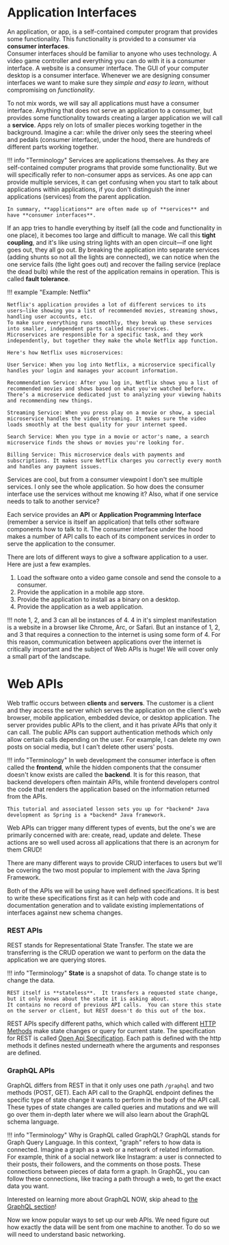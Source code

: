 # Application Interfaces

An application, or app, is a self-contained computer program that provides
some functionality.  This functionality is provided to a consumer via **consumer interfaces**.  
Consumer interfaces should be familiar to anyone who uses technology.  A video game controller and everything you can do with it is a consumer
interface.  A website is a consumer interface.  The GUI of your computer desktop is a consumer interface.
Whenever we are designing consumer interfaces we want to make sure they *simple and easy to learn*, without compromising on *functionality*.

To not mix words, we will say all applications must have a consumer interface.  Anything that does not serve an application to a consumer,
but provides some functionality towards creating a larger application we will call a **service**.  Apps rely on lots of
smaller pieces working together in the background. Imagine a car: while the driver only sees the steering wheel and pedals (consumer interface),
under the hood, there are hundreds of different parts working together.

!!! info "Terminology"
    Services are applications themselves.  As they are self-contained computer programs that provide some functionality. But we will specifically refer to non-consumer apps as services.  As one app can provide multiple services, it can get confusing
    when you start to talk about applications within applications, if you don't distinguish the inner applications (services) from the parent application.
    
    In summary, **applications** are often made up of **services** and have **consumer interfaces**.


If an app tries to handle everything by itself (all the code and functionality in one place), it becomes too large and difficult to manage. 
We call this **tight coupling**, and it's like using string lights with an open circuit—if one light goes out, they all go out.  By breaking
the application into separate services (adding shunts so not all the lights are connected), we can notice when the one service fails (the light goes out) and recover
the failing service (replace the dead bulb) while the rest of the application remains in operation.  This is called **fault tolerance**.  

!!! example "Example: Netflix"

    Netflix's application provides a lot of different services to its users—like showing you a list of recommended movies, streaming shows, handling user accounts, etc. 
    To make sure everything runs smoothly, they break up these services into smaller, independent parts called microservices.
    Microservices are responsible for a specific task, and they work independently, but together they make the whole Netflix app function.
    
    Here's how Netflix uses microservices:
    
    User Service: When you log into Netflix, a microservice specifically handles your login and manages your account information.
    
    Recommendation Service: After you log in, Netflix shows you a list of recommended movies and shows based on what you've watched before. There’s a microservice dedicated just to analyzing your viewing habits and recommending new things.
    
    Streaming Service: When you press play on a movie or show, a special microservice handles the video streaming. It makes sure the video loads smoothly at the best quality for your internet speed.
    
    Search Service: When you type in a movie or actor's name, a search microservice finds the shows or movies you're looking for.
    
    Billing Service: This microservice deals with payments and subscriptions. It makes sure Netflix charges you correctly every month and handles any payment issues.

Services are cool, but from a consumer viewpoint I don't see multiple services.  I only see the whole application.  So how does
the consumer interface use the services without me knowing it?  Also, what if one service needs to talk to another service?

Each service provides an **API** or **Application Programming Interface** (remember a service is itself an application)
that tells other software components how to talk to it.  The consumer interface under the hood makes a number of API
calls to each of its component services in order to serve the application to the consumer.

There are lots of different ways to give a software application to a user.  Here are just a few examples.

1. Load the software onto a video game console and send the console to a consumer.
2. Provide the application in a mobile app store. 
3. Provide the application to install as a binary on a desktop.
4. Provide the application as a web application.

!!! note
    1, 2, and 3 can all be instances of 4.  4 in it's simplest manifestation is a website in a browser like
    Chrome, Arc, or Safari.  But an instance of 1, 2, and 3 that requires a connection to the internet is
    using some form of 4.  For this reason, communication between applications over the internet is 
    critically important and the subject of Web APIs is huge!  We will cover only a small part of the landscape.

# Web APIs

Web traffic occurs between **clients** and **servers**.  The customer is a client and they access the server
which serves the application on the client's web browser, mobile application, embedded device, or desktop application.
The server provides public APIs to the client, and it has private APIs that only it can call.  The public APIs
can support authentication methods which only allow certain calls depending on the user.  For example,
I can delete my own posts on social media, but I can't delete other users' posts.

!!! info "Terminology"
    In web development the consumer interface is often called the **frontend**, while the hidden components that the
    consumer doesn't know exists are called the **backend**.  It is for this reason, that backend developers often
    maintain APIs, while frontend developers control the code that renders the application based on the information
    returned from the APIs.

    This tutorial and associated lesson sets you up for *backend* Java development as Spring is a *backend* Java framework.

Web APIs can trigger many different types of events, but the one's we are primarily concerned with are:
create, read, update and delete.  These actions are so well used across all applications that there
is an acronym for them CRUD!

There are many different ways to provide CRUD interfaces to users but we'll be covering the two most popular
to implement with the Java Spring Framework.

Both of the APIs we will be using have well defined specifications.  It is best to write these specifications first
as it can help with code and documentation generation and to validate existing implementations of interfaces against new
schema changes.

### REST APIs

REST stands for Representational State Transfer.  The state we are transferring is the CRUD operation we want to perform
on the data the application we are querying stores.

!!! info "Terminology"
    **State** is a snapshot of data.  To change state is to change the data.

    REST itself is **stateless**.  It transfers a requested state change, but it only knows about the state it is asking about.
    It contains no record of previous API calls.  You can store this state on the server or client, but REST doesn't do this out of the box.

REST APIs specify different paths, which which called with different [HTTP Methods](networking.md) make state changes or
query for current state.  The specification for REST is called [Open Api Specification](https://swagger.io/specification/v2/).
Each path is defined with the http methods it defines nested underneath where the arguments and responses are defined.

### GraphQL APIs

GraphQL differs from REST in that it only uses one path `/graphql` and two methods (POST, GET).  Each API call to
the GraphQL endpoint defines the specific type of state change it wants to perform in the body of the API call.
These types of state changes are called queries and mutations and we will go over them in-depth later where we will
also learn about the GraphQL schema language.

!!! info "Terminology"
    Why is GraphQL called GraphQL?  GraphQL stands for Graph Query Language. In this context, "graph" refers to how 
    data is connected. Imagine a graph as a web or a network of related information. For example, think of a social network 
    like Instagram: a user is connected to their posts, their followers, and the comments on those posts. 
    These connections between pieces of data form a graph. In GraphQL, you can follow these connections, like tracing a path 
    through a web, to get the exact data you want.

Interested on learning more about GraphQL NOW, skip ahead to [the GraphQL section](../graphql/schema.md)!

Now we know popular ways to set up our web APIs.  We need figure out how exactly the data will be sent from one 
machine to another.  To do so we will need to understand basic networking.